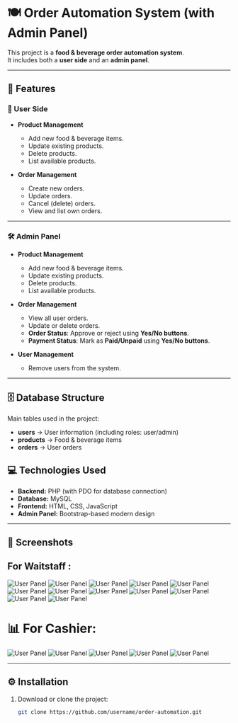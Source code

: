 # 🍽️ Order Automation System (with Admin Panel)

This project is a **food & beverage order automation system**.  
It includes both a **user side** and an **admin panel**.

---

## 🚀 Features

### 👤 User Side
- **Product Management**
  - Add new food & beverage items.
  - Update existing products.
  - Delete products.
  - List available products.

- **Order Management**
  - Create new orders.
  - Update orders.
  - Cancel (delete) orders.
  - View and list own orders.

---

### 🛠️ Admin Panel
- **Product Management**
  - Add new food & beverage items.
  - Update existing products.
  - Delete products.
  - List available products.

- **Order Management**
  - View all user orders.
  - Update or delete orders.
  - **Order Status**: Approve or reject using **Yes/No buttons**.  
  - **Payment Status**: Mark as **Paid/Unpaid** using **Yes/No buttons**.

- **User Management**
  - Remove users from the system.
 

---

## 🗄️ Database Structure
Main tables used in the project:

- **users** → User information (including roles: user/admin)  
- **products** → Food & beverage items  
- **orders** → User orders  

## 💻 Technologies Used
- **Backend:** PHP (with PDO for database connection)  
- **Database:** MySQL  
- **Frontend:** HTML, CSS, JavaScript  
- **Admin Panel:** Bootstrap-based modern design  

---

## 📸 Screenshots

## For Waitstaff : 

![User Panel](https://github.com/AhmetFarukTUNC/orderweb/blob/main/Ekran%20g%C3%B6r%C3%BCnt%C3%BCs%C3%BC%202025-08-20%20183229.png)
![User Panel](https://github.com/AhmetFarukTUNC/orderweb/blob/main/images/1.png)
![User Panel](https://github.com/AhmetFarukTUNC/orderweb/blob/main/images/2.png)
![User Panel](https://github.com/AhmetFarukTUNC/orderweb/blob/main/images/3.png)
![User Panel](https://github.com/AhmetFarukTUNC/orderweb/blob/main/images/4.png)
![User Panel](https://github.com/AhmetFarukTUNC/orderweb/blob/main/images/5.png)
![User Panel](https://github.com/AhmetFarukTUNC/orderweb/blob/main/images/6.png)
![User Panel](https://github.com/AhmetFarukTUNC/orderweb/blob/main/images/7.png)
![User Panel](https://github.com/AhmetFarukTUNC/orderweb/blob/main/images/8.png)
![User Panel](https://github.com/AhmetFarukTUNC/orderweb/blob/main/images/9.png)
![User Panel](https://github.com/AhmetFarukTUNC/orderweb/blob/main/images/10.png)
![User Panel](https://github.com/AhmetFarukTUNC/orderweb/blob/main/images/11.png)

# 📊 For Cashier:

![User Panel](https://github.com/AhmetFarukTUNC/orderweb/blob/main/images/12.png)
![User Panel](https://github.com/AhmetFarukTUNC/orderweb/blob/main/images/13.png)
![User Panel](https://github.com/AhmetFarukTUNC/orderweb/blob/main/images/14.png)
![User Panel](https://github.com/AhmetFarukTUNC/orderweb/blob/main/images/15.png)
![User Panel](https://github.com/AhmetFarukTUNC/orderweb/blob/main/images/16.png)


---

## ⚙️ Installation
1. Download or clone the project:
   ```bash
   git clone https://github.com/username/order-automation.git
